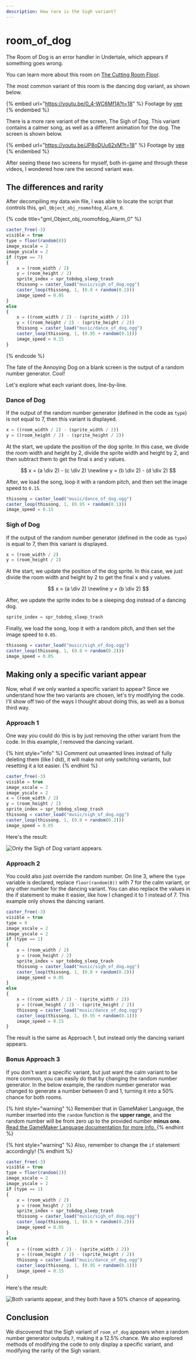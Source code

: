 ```yaml
---
description: How rare is the Sigh variant?
---
```


# room\_of\_dog

The Room of Dog is an error handler in Undertale, which appears if something goes wrong.

You can learn more about this room on [The Cutting Room Floor](https://tcrf.net/Undertale#Dog\_Error\_Screens).



The most common variant of this room is the dancing dog variant, as shown below.

{% embed url="https://youtu.be/0_4-WC6Mf1A?t=18" %}
Footage by [vee](https://www.youtube.com/channel/UCNiA2v0dBQ1tYdEcwL99ZqQ)
{% endembed %}

There is a more rare variant of the screen, The Sigh of Dog. This variant contains a calmer song, as well as a different animation for the dog. The screen is shown below.

{% embed url="https://youtu.be/JP8oDUu62xM?t=18" %}
Footage by [vee](https://www.youtube.com/channel/UCNiA2v0dBQ1tYdEcwL99ZqQ)
{% endembed %}



After seeing these two screens for myself, both in-game and through these videos, I wondered how rare the second variant was.

## The differences and rarity

After decompiling my data.win file, I was able to locate the script that controls this, `gml_Object_obj_roomofdog_Alarm_0`.

{% code title="gml_Object_obj_roomofdog_Alarm_0" %}
```javascript
caster_free(-3)
visible = true
type = floor(random(8))
image_xscale = 2
image_yscale = 2
if (type == 7)
{
    x = (room_width / 2)
    y = (room_height / 2)
    sprite_index = spr_tobdog_sleep_trash
    thissong = caster_load("music/sigh_of_dog.ogg")
    caster_loop(thissong, 1, (0.8 + random(0.2)))
    image_speed = 0.05
}
else
{
    x = ((room_width / 2) - (sprite_width / 2))
    y = ((room_height / 2) - (sprite_height / 2))
    thissong = caster_load("music/dance_of_dog.ogg")
    caster_loop(thissong, 1, (0.95 + random(0.1)))
    image_speed = 0.15
}

```
{% endcode %}

The fate of the Annoying Dog on a blank screen is the output of a random number generator. Cool!

Let's explore what each variant does, line-by-line.



### Dance of Dog

If the output of the random number generator (defined in the code as `type`) is not equal to 7, then this variant is displayed.



```javascript
x = ((room_width / 2) - (sprite_width / 2))
y = ((room_height / 2) - (sprite_height / 2))
```

At the start, we update the position of the dog sprite. In this case, we divide the room width and height by 2, divide the sprite width and height by 2, and then subtract them to get the final x and y values.

$$
x = (a \div 2) - (c \div 2)
\newline
y = (b \div 2) - (d \div 2)
$$

After, we load the song, loop it with a random pitch, and then set the image speed to `0.15`.

```javascript
thissong = caster_load("music/dance_of_dog.ogg")
caster_loop(thissong, 1, (0.95 + random(0.1)))
image_speed = 0.15
```



### Sigh of Dog

If the output of the random number generator (defined in the code as `type`) is equal to 7, then this variant is displayed.



```javascript
x = (room_width / 2)
y = (room_height / 2)
```

At the start, we update the position of the dog sprite. In this case, we just divide the room width and height by 2 to get the final x and y values.

$$
x = (a \div 2)
\newline
y = (b \div 2)
$$

After, we update the sprite index to be a sleeping dog instead of a dancing dog.

```javascript
sprite_index = spr_tobdog_sleep_trash
```

Finally, we load the song, loop it with a random pitch, and then set the image speed to `0.05`.

```javascript
thissong = caster_load("music/sigh_of_dog.ogg")
caster_loop(thissong, 1, (0.8 + random(0.2)))
image_speed = 0.05
```

## Making only a specific variant appear

Now, what if we only wanted a specific variant to appear? Since we understand how the two variants are chosen, let's try modifying the code. I'll show off two of the ways I thought about doing this, as well as a bonus third way.



### Approach 1

One way you could do this is by just removing the other variant from the code. In this example, I removed the dancing variant.

{% hint style="info" %}
Comment out unwanted lines instead of fully deleting them (like I did), it will make not only switching variants, but resetting it a lot easier.
{% endhint %}

```javascript
caster_free(-3)
visible = true
image_xscale = 2
image_yscale = 2
x = (room_width / 2)
y = (room_height / 2)
sprite_index = spr_tobdog_sleep_trash
thissong = caster_load("music/sigh_of_dog.ogg")
caster_loop(thissong, 1, (0.8 + random(0.2)))
image_speed = 0.05

```

Here's the result:

![Only the Sigh of Dog variant appears.](.gitbook/assets/7Noth88s7g.gif)

### Approach 2

You could also just override the random number. On line 3, where the `type` variable is declared, replace `floor(random(8))` with 7 for the calm variant, or any other number for the dancing variant. You can also replace the values in the if statement to make it easier, like how I changed it to 1 instead of 7. This example only shows the dancing variant.

```javascript
caster_free(-3)
visible = true
type = 0
image_xscale = 2
image_yscale = 2
if (type == 1)
{
    x = (room_width / 2)
    y = (room_height / 2)
    sprite_index = spr_tobdog_sleep_trash
    thissong = caster_load("music/sigh_of_dog.ogg")
    caster_loop(thissong, 1, (0.8 + random(0.2)))
    image_speed = 0.05
}
else
{
    x = ((room_width / 2) - (sprite_width / 2))
    y = ((room_height / 2) - (sprite_height / 2))
    thissong = caster_load("music/dance_of_dog.ogg")
    caster_loop(thissong, 1, (0.95 + random(0.1)))
    image_speed = 0.15
}

```

The result is the same as Approach 1, but instead only the dancing variant appears.



### Bonus Approach 3

If you don't want a specific variant, but just want the calm variant to be more common, you can easily do that by changing the random number generator. In the below example, the random number generator was changed to generate a number between 0 and 1, turning it into a 50% chance for both rooms.

{% hint style="warning" %}
Remember that in GameMaker Language, the number inserted into the `random` function is the **upper range**, and the random number will be from zero up to the provided number **minus one**. [Read the GameMaker Language documentation for more info. ](https://manual.yoyogames.com/GameMaker\_Language/GML\_Reference/Maths\_And\_Numbers/Number\_Functions/random.htm)
{% endhint %}

{% hint style="warning" %}
Also, remember to change the `if` statement accordingly!
{% endhint %}

```javascript
caster_free(-3)
visible = true
type = floor(random(2))
image_xscale = 2
image_yscale = 2
if (type == 1)
{
    x = (room_width / 2)
    y = (room_height / 2)
    sprite_index = spr_tobdog_sleep_trash
    thissong = caster_load("music/sigh_of_dog.ogg")
    caster_loop(thissong, 1, (0.8 + random(0.2)))
    image_speed = 0.05
}
else
{
    x = ((room_width / 2) - (sprite_width / 2))
    y = ((room_height / 2) - (sprite_height / 2))
    thissong = caster_load("music/dance_of_dog.ogg")
    caster_loop(thissong, 1, (0.95 + random(0.1)))
    image_speed = 0.15
}

```

Here's the result:

![Both variants appear, and they both have a 50% chance of appearing.](.gitbook/assets/Fcn0fsMbAq.gif)

## Conclusion

We discovered that the Sigh variant of `room_of_dog` appears when a random number generator outputs `7`, making it a 12.5% chance. We also explored methods of modifying the code to only display a specific variant, and modifying the rarity of the Sigh variant.
